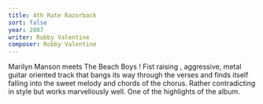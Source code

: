 ```yaml
---
title: 4th Rate Razorback
sort: false
year: 2007
writer: Robby Valentine
composer: Robby Valentine
---
```


Marilyn Manson meets The Beach Boys !
Fist raising , aggressive, metal guitar oriented track that bangs its way through the verses and finds itself falling into the sweet melody and chords of the chorus.
Rather contradicting in style but works marvellously well. One of the highlights of the album. 
